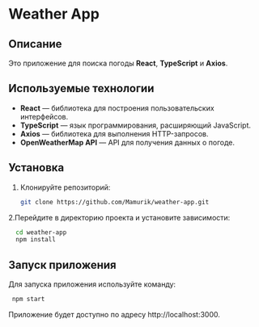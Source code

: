 # Weather App

## Описание

Это приложение для поиска погоды **React**, **TypeScript** и **Axios**.

## Используемые технологии

- **React** — библиотека для построения пользовательских интерфейсов.
- **TypeScript** — язык программирования, расширяющий JavaScript.
- **Axios** — библиотека для выполнения HTTP-запросов.
- **OpenWeatherMap API** — API для получения данных о погоде.

## Установка

1. Клонируйте репозиторий:

   ```bash
   git clone https://github.com/Mamurik/weather-app.git
    ```
2.Перейдите в директорию проекта и установите зависимости:
 ```bash
   cd weather-app
   npm install
 ```
## Запуск приложения
Для запуска приложения используйте команду:
 ```bash
  npm start
 ```
Приложение будет доступно по адресу http://localhost:3000.
